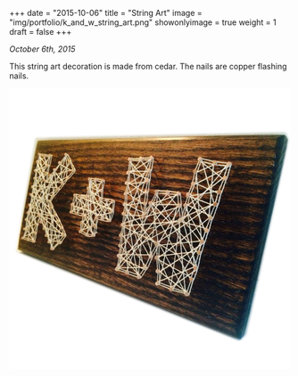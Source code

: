 +++
date = "2015-10-06"
title = "String Art"
image = "img/portfolio/k_and_w_string_art.png"
showonlyimage = true
weight = 1
draft = false
+++

*October 6th, 2015*

This string art decoration is made from cedar. The nails are copper flashing nails.

![String Art][1]

[1]: /img/portfolio/k_and_w_string_art.png
